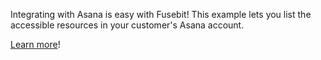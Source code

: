 Integrating with Asana is easy with Fusebit! This example lets you list the accessible resources in your customer's Asana account.

[Learn more](https://developer.fusebit.io/docs/asana)!
